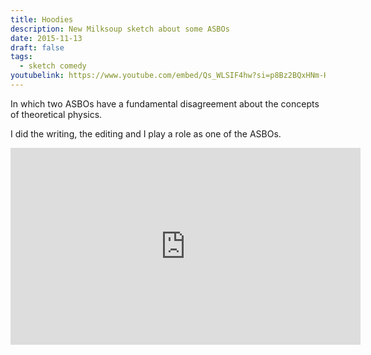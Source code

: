 ```yaml
---
title: Hoodies
description: New Milksoup sketch about some ASBOs
date: 2015-11-13
draft: false
tags:
  - sketch comedy
youtubelink: https://www.youtube.com/embed/Qs_WLSIF4hw?si=p8Bz2BQxHNm-HKQS
---
```


In which two ASBOs have a fundamental disagreement about the concepts of theoretical physics.

I did the writing, the editing and I play a role as one of the ASBOs.

<iframe width="560" height="315" src="https://www.youtube.com/embed/Qs_WLSIF4hw?si=p8Bz2BQxHNm-HKQS" title="YouTube video player" frameborder="0" allow="accelerometer; autoplay; clipboard-write; encrypted-media; gyroscope; picture-in-picture; web-share" allowfullscreen></iframe>
